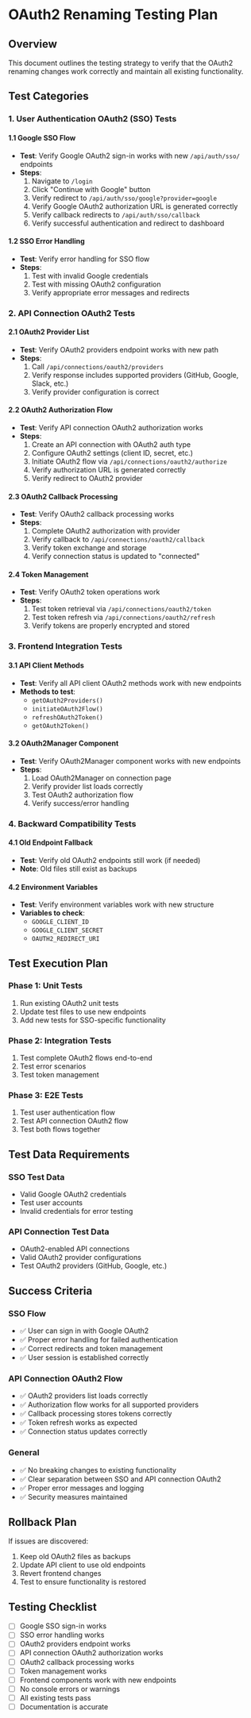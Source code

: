 # OAuth2 Renaming Testing Plan

## Overview

This document outlines the testing strategy to verify that the OAuth2 renaming changes work correctly and maintain all existing functionality.

## Test Categories

### 1. User Authentication OAuth2 (SSO) Tests

#### 1.1 Google SSO Flow
- **Test**: Verify Google OAuth2 sign-in works with new `/api/auth/sso/` endpoints
- **Steps**:
  1. Navigate to `/login`
  2. Click "Continue with Google" button
  3. Verify redirect to `/api/auth/sso/google?provider=google`
  4. Verify Google OAuth2 authorization URL is generated correctly
  5. Verify callback redirects to `/api/auth/sso/callback`
  6. Verify successful authentication and redirect to dashboard

#### 1.2 SSO Error Handling
- **Test**: Verify error handling for SSO flow
- **Steps**:
  1. Test with invalid Google credentials
  2. Test with missing OAuth2 configuration
  3. Verify appropriate error messages and redirects

### 2. API Connection OAuth2 Tests

#### 2.1 OAuth2 Provider List
- **Test**: Verify OAuth2 providers endpoint works with new path
- **Steps**:
  1. Call `/api/connections/oauth2/providers`
  2. Verify response includes supported providers (GitHub, Google, Slack, etc.)
  3. Verify provider configuration is correct

#### 2.2 OAuth2 Authorization Flow
- **Test**: Verify API connection OAuth2 authorization works
- **Steps**:
  1. Create an API connection with OAuth2 auth type
  2. Configure OAuth2 settings (client ID, secret, etc.)
  3. Initiate OAuth2 flow via `/api/connections/oauth2/authorize`
  4. Verify authorization URL is generated correctly
  5. Verify redirect to OAuth2 provider

#### 2.3 OAuth2 Callback Processing
- **Test**: Verify OAuth2 callback processing works
- **Steps**:
  1. Complete OAuth2 authorization with provider
  2. Verify callback to `/api/connections/oauth2/callback`
  3. Verify token exchange and storage
  4. Verify connection status is updated to "connected"

#### 2.4 Token Management
- **Test**: Verify OAuth2 token operations work
- **Steps**:
  1. Test token retrieval via `/api/connections/oauth2/token`
  2. Test token refresh via `/api/connections/oauth2/refresh`
  3. Verify tokens are properly encrypted and stored

### 3. Frontend Integration Tests

#### 3.1 API Client Methods
- **Test**: Verify all API client OAuth2 methods work with new endpoints
- **Methods to test**:
  - `getOAuth2Providers()`
  - `initiateOAuth2Flow()`
  - `refreshOAuth2Token()`
  - `getOAuth2Token()`

#### 3.2 OAuth2Manager Component
- **Test**: Verify OAuth2Manager component works with new endpoints
- **Steps**:
  1. Load OAuth2Manager on connection page
  2. Verify provider list loads correctly
  3. Test OAuth2 authorization flow
  4. Verify success/error handling

### 4. Backward Compatibility Tests

#### 4.1 Old Endpoint Fallback
- **Test**: Verify old OAuth2 endpoints still work (if needed)
- **Note**: Old files still exist as backups

#### 4.2 Environment Variables
- **Test**: Verify environment variables work with new structure
- **Variables to check**:
  - `GOOGLE_CLIENT_ID`
  - `GOOGLE_CLIENT_SECRET`
  - `OAUTH2_REDIRECT_URI`

## Test Execution Plan

### Phase 1: Unit Tests
1. Run existing OAuth2 unit tests
2. Update test files to use new endpoints
3. Add new tests for SSO-specific functionality

### Phase 2: Integration Tests
1. Test complete OAuth2 flows end-to-end
2. Test error scenarios
3. Test token management

### Phase 3: E2E Tests
1. Test user authentication flow
2. Test API connection OAuth2 flow
3. Test both flows together

## Test Data Requirements

### SSO Test Data
- Valid Google OAuth2 credentials
- Test user accounts
- Invalid credentials for error testing

### API Connection Test Data
- OAuth2-enabled API connections
- Valid OAuth2 provider configurations
- Test OAuth2 providers (GitHub, Google, etc.)

## Success Criteria

### SSO Flow
- ✅ User can sign in with Google OAuth2
- ✅ Proper error handling for failed authentication
- ✅ Correct redirects and token management
- ✅ User session is established correctly

### API Connection OAuth2 Flow
- ✅ OAuth2 providers list loads correctly
- ✅ Authorization flow works for all supported providers
- ✅ Callback processing stores tokens correctly
- ✅ Token refresh works as expected
- ✅ Connection status updates correctly

### General
- ✅ No breaking changes to existing functionality
- ✅ Clear separation between SSO and API connection OAuth2
- ✅ Proper error messages and logging
- ✅ Security measures maintained

## Rollback Plan

If issues are discovered:
1. Keep old OAuth2 files as backups
2. Update API client to use old endpoints
3. Revert frontend changes
4. Test to ensure functionality is restored

## Testing Checklist

- [ ] Google SSO sign-in works
- [ ] SSO error handling works
- [ ] OAuth2 providers endpoint works
- [ ] API connection OAuth2 authorization works
- [ ] OAuth2 callback processing works
- [ ] Token management works
- [ ] Frontend components work with new endpoints
- [ ] No console errors or warnings
- [ ] All existing tests pass
- [ ] Documentation is accurate 
